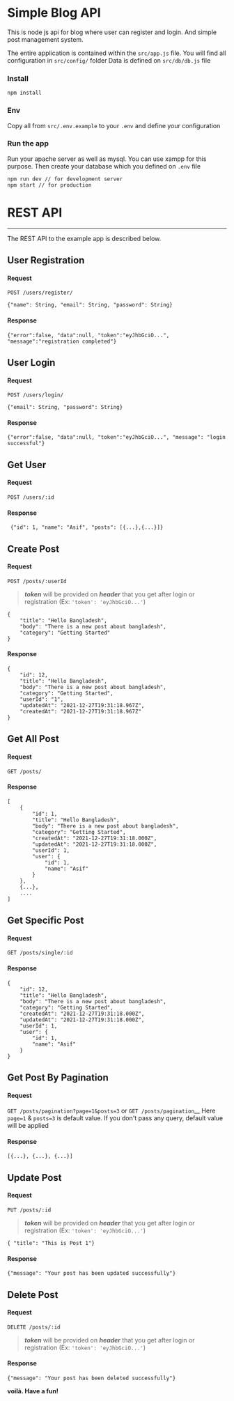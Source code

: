 # Simple Blog API
This is node js api for blog where user can register and login. And simple post management system.

The entire application is contained within the `src/app.js` file.
You will find all configuration in `src/config/` folder
Data is defined on `src/db/db.js` file

### Install
```
npm install
```
### Env
Copy all from `src/.env.example` to your `.env` and define your configuration

### Run the app
Run your apache server as well as mysql. You can use xampp for this purpose. Then create your database which you defined on `.env` file
```
npm run dev // for development server
npm start // for production
```
# REST API
---
The REST API to the example app is described below.
## User Registration
#### Request
`POST /users/register/`
```
{"name": String, "email": String, "password": String}
```
#### Response
```
{"error":false, "data":null, "token":"eyJhbGciO...", "message":"registration completed"}
```
## User Login
#### Request
`POST /users/login/`
```
{"email": String, "password": String}
```
#### Response
```
{"error":false, "data":null, "token":"eyJhbGciO...", "message": "login successful"}
```
## Get User
#### Request
`POST /users/:id`

#### Response
```
 {"id": 1, "name": "Asif", "posts": [{...},{...}]}
```
## Create Post
#### Request
`POST /posts/:userId`
> ***token*** will be provided on ***header*** that you get after login or registration (Ex: `'token': 'eyJhbGciO...'`)
```
{
    "title": "Hello Bangladesh",
    "body": "There is a new post about bangladesh",
    "category": "Getting Started"
}
```
#### Response
```
{
    "id": 12,
    "title": "Hello Bangladesh",
    "body": "There is a new post about bangladesh",
    "category": "Getting Started",
    "userId": "1",
    "updatedAt": "2021-12-27T19:31:18.967Z",
    "createdAt": "2021-12-27T19:31:18.967Z"
}
```
## Get All Post
#### Request
`GET /posts/`
#### Response
```
[
    {
        "id": 1,
        "title": "Hello Bangladesh",
        "body": "There is a new post about bangladesh",
        "category": "Getting Started",
        "createdAt": "2021-12-27T19:31:18.000Z",
        "updatedAt": "2021-12-27T19:31:18.000Z",
        "userId": 1,
        "user": {
            "id": 1,
            "name": "Asif"
        }
    },
    {...},
    ....
]
```
## Get Specific Post
#### Request
`GET /posts/single/:id`
#### Response
```
{
    "id": 12,
    "title": "Hello Bangladesh",
    "body": "There is a new post about bangladesh",
    "category": "Getting Started",
    "createdAt": "2021-12-27T19:31:18.000Z",
    "updatedAt": "2021-12-27T19:31:18.000Z",
    "userId": 1,
    "user": {
        "id": 1,
        "name": "Asif"
    }
}
```
## Get Post By Pagination
#### Request
`GET /posts/pagination?page=1&posts=3` or `GET /posts/pagination`__
Here `page=1` & `posts=3` is default value. If you don't pass any query, default value will be applied
#### Response
```
[{...}, {...}, {...}]
```
## Update Post
#### Request
`PUT /posts/:id`
> ***token*** will be provided on ***header*** that you get after login or registration (Ex: `'token': 'eyJhbGciO...'`)
```
{ "title": "This is Post 1"}
```
#### Response
```
{"message": "Your post has been updated successfully"}
```
## Delete Post
#### Request
`DELETE /posts/:id`
> ***token*** will be provided on ***header*** that you get after login or registration (Ex: `'token': 'eyJhbGciO...'`)
#### Response
```
{"message": "Your post has been deleted successfully"}
```

**voilà. Have a fun!**
